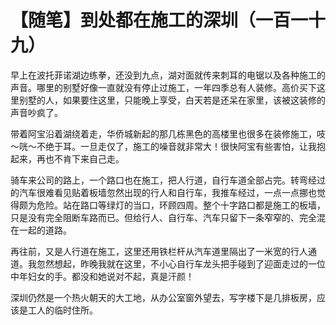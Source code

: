 # 【随笔】到处都在施工的深圳（一百一十九）

早上在波托菲诺湖边练拳，还没到九点，湖对面就传来刺耳的电锯以及各种施工的声音。哪里的别墅好像一直就没有停止过施工，一年四季总有人装修。高价买下这里别墅的人，如果要住这里，只能晚上享受，白天若是还呆在家里，该被这装修的声音吵疯了。

带着阿宝沿着湖绕着走，华侨城新起的那几栋黑色的高楼里也很多在装修施工，吱～咣～不绝于耳。一旦走仅了，施工的噪音就非常大！很快阿宝有些害怕，让我抱起来，再也不肯下来自己走。

骑车来公司的路上，一个路口也在施工，把人行道，自行车道全部占完。转弯经过的汽车很难看见贴着板墙忽然出现的行人和自行车，我推车经过，一点一点挪也觉得颇为危险。站在路口等绿灯的当口，环顾四周。整个十字路口都是施工的板墙，只是没有完全阻断车路而已。但给行人、自行车、汽车只留下一条窄窄的、完全混在一起的道路。

再往前，又是人行道在施工，这里还用铁栏杆从汽车道里隔出了一米宽的行人通道。我忽然想起，昨晚我就在这里，不小心自行车龙头把手碰到了迎面走过的一位中年妇女的手。都没和她说对不起，真是汗颜！

深圳仍然是一个热火朝天的大工地，从办公室窗外望去，写字楼下是几排板房，应该是工人的临时住所。